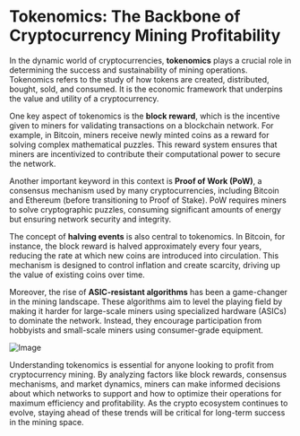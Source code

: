 # Tokenomics: The Backbone of Cryptocurrency Mining Profitability

In the dynamic world of cryptocurrencies, **tokenomics** plays a crucial role in determining the success and sustainability of mining operations. Tokenomics refers to the study of how tokens are created, distributed, bought, sold, and consumed. It is the economic framework that underpins the value and utility of a cryptocurrency.

One key aspect of tokenomics is the **block reward**, which is the incentive given to miners for validating transactions on a blockchain network. For example, in Bitcoin, miners receive newly minted coins as a reward for solving complex mathematical puzzles. This reward system ensures that miners are incentivized to contribute their computational power to secure the network. 

Another important keyword in this context is **Proof of Work (PoW)**, a consensus mechanism used by many cryptocurrencies, including Bitcoin and Ethereum (before transitioning to Proof of Stake). PoW requires miners to solve cryptographic puzzles, consuming significant amounts of energy but ensuring network security and integrity.

The concept of **halving events** is also central to tokenomics. In Bitcoin, for instance, the block reward is halved approximately every four years, reducing the rate at which new coins are introduced into circulation. This mechanism is designed to control inflation and create scarcity, driving up the value of existing coins over time.

Moreover, the rise of **ASIC-resistant algorithms** has been a game-changer in the mining landscape. These algorithms aim to level the playing field by making it harder for large-scale miners using specialized hardware (ASICs) to dominate the network. Instead, they encourage participation from hobbyists and small-scale miners using consumer-grade equipment.

![Image](https://github.com/user-attachments/assets/b6e7b7a2-655e-4d44-8baa-20c566a3cb65)

Understanding tokenomics is essential for anyone looking to profit from cryptocurrency mining. By analyzing factors like block rewards, consensus mechanisms, and market dynamics, miners can make informed decisions about which networks to support and how to optimize their operations for maximum efficiency and profitability. As the crypto ecosystem continues to evolve, staying ahead of these trends will be critical for long-term success in the mining space.